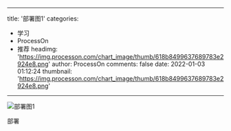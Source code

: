 
---
title: '部署图1'
categories: 
 - 学习
 - ProcessOn
 - 推荐
headimg: 'https://img.processon.com/chart_image/thumb/618b8499637689783e2924e8.png'
author: ProcessOn
comments: false
date: 2022-01-03 01:12:24
thumbnail: 'https://img.processon.com/chart_image/thumb/618b8499637689783e2924e8.png'
---

<div>   
<img class="thumb" alt="部署图1" src="https://img.processon.com/chart_image/thumb/618b8499637689783e2924e8.png" referrerpolicy="no-referrer">
<p>部署</p>  
</div>
            